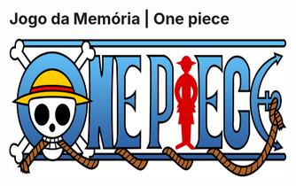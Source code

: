 <h1>Jogo da Memória | One piece</h1> 

<img src="images/logo.png" alt="Image" height="250" width="500">





